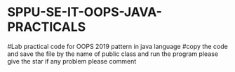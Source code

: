# SPPU-SE-IT-OOPS-JAVA-PRACTICALS
#Lab practical code for OOPS 2019 pattern in java language
#copy the code and save the file by the name of public class 
and run the program
please give the star
if any problem please comment

